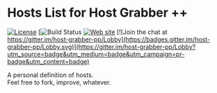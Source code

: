# Hosts List for Host Grabber ++
[![License](https://img.shields.io/github/license/mashape/apistatus.svg)]()
[![Build Status](https://api.travis-ci.com/rhadamanthe/host-grabber-pp-host.xml.svg?branch=master)
[![Web site](badge.svg)](https://rhadamanthe.github.io/host-grabber-pp)
[![Join the chat at https://gitter.im/host-grabber-pp/Lobby](https://badges.gitter.im/host-grabber-pp/Lobby.svg)](https://gitter.im/host-grabber-pp/Lobby?utm_source=badge&utm_medium=badge&utm_campaign=pr-badge&utm_content=badge)

A personal definition of hosts.  
Feel free to fork, improve, whatever.
